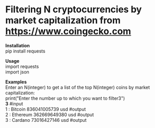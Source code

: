 # Filtering N cryptocurrencies by market capitalization from https://www.coingecko.com

**Installation**<br />
pip install requests<br />

**Usage**<br />
import requests<br />
import json<br />

**Examples**<br />
Enter an N(integer) to get a list of the top N(integer) coins by market capitalization:<br />
print("Enter the number up to which you want to filter3")<br />
**3** #input<br />
1 :  Bitcoin   836041005739  usd #output<br />
2 :  Ethereum   362669649380  usd #output<br />
3 :  Cardano   73016427146  usd  #output<br />
